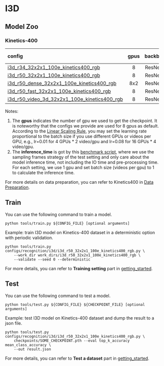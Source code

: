 # I3D

## Model Zoo

### Kinetics-400

|config | gpus | backbone |pretrain| top1 acc| top5 acc | inference_time(video/s) | gpu_mem(M)| ckpt | log| json|
|:--|:--:|:--:|:--:|:--:|:--:|:--:|:--:|:--:|:--:|:--:|
|[i3d_r34_32x2x1_100e_kinetics400_rgb](/configs/recognition/i3d/i3d_r34_32x2x1_100e_kinetics400_rgb.py) |8| ResNet34|ImageNet |68.37|88.15|1.6 (320x3 frames)| 3176| [ckpt](https://open-mmlab.s3.ap-northeast-2.amazonaws.com/mmaction/mmaction-v1/recognition/i3d/i3d_r34_32x2x1_100e_kinetics400_rgb/i3d_r34_32x2x1_100e_kinetics400_rgb_20200612-c883432b.pth) | [log](https://open-mmlab.s3.ap-northeast-2.amazonaws.com/mmaction/mmaction-v1/recognition/i3d/i3d_r34_32x2x1_100e_kinetics400_rgb/20200612_083439.log)| [json](https://open-mmlab.s3.ap-northeast-2.amazonaws.com/mmaction/mmaction-v1/recognition/i3d/i3d_r34_32x2x1_100e_kinetics400_rgb/20200612_083439.log.json)|
|[i3d_r50_32x2x1_100e_kinetics400_rgb](/configs/recognition/i3d/i3d_r50_32x2x1_100e_kinetics400_rgb.py) |8| ResNet50|ImageNet |72.68|90.78|1.7 (320x3 frames)| 5170|[ckpt](https://open-mmlab.s3.ap-northeast-2.amazonaws.com/mmaction/mmaction-v1/recognition/i3d/i3d_r50_32x2x1_100e_kinetics400_rgb/i3d_r50_32x2x1_100e_kinetics400_rgb_20200614-c25ef9a4.pth) | [log](https://open-mmlab.s3.ap-northeast-2.amazonaws.com/mmaction/mmaction-v1/recognition/i3d/i3d_r50_32x2x1_100e_kinetics400_rgb/20200614_060456.log)| [json](https://open-mmlab.s3.ap-northeast-2.amazonaws.com/mmaction/mmaction-v1/recognition/i3d/i3d_r50_32x2x1_100e_kinetics400_rgb/20200614_060456.log.json)|
|[i3d_r50_dense_32x2x1_100e_kinetics400_rgb](/configs/recognition/i3d/i3d_r50_dense_32x2x1_100e_kinetics400_rgb.py) |8x2| ResNet50| ImageNet|72.77|90.57|1.7 (320x3 frames)| 5170| [ckpt](https://open-mmlab.s3.ap-northeast-2.amazonaws.com/mmaction/mmaction-v1/recognition/i3d/i3d_r50_dense_32x2x1_100e_kinetics400_rgb/i3d_r50_dense_32x2x1_100e_kinetics400_rgb_20200616-2bbb4361.pth) | [log](https://open-mmlab.s3.ap-northeast-2.amazonaws.com/mmaction/mmaction-v1/recognition/i3d/i3d_r50_dense_32x2x1_100e_kinetics400_rgb/20200616_230011.log)| [json](https://open-mmlab.s3.ap-northeast-2.amazonaws.com/mmaction/mmaction-v1/recognition/i3d/i3d_r50_dense_32x2x1_100e_kinetics400_rgb/20200616_230011.log.json)|
|[i3d_r50_fast_32x2x1_100e_kinetics400_rgb](/configs/recognition/i3d/i3d_r50_fast_32x2x1_100e_kinetics400_rgb.py) |8| ResNet50 |ImageNet|72.32|90.72|1.8 (320x3 frames)| 5170| [ckpt](https://open-mmlab.s3.ap-northeast-2.amazonaws.com/mmaction/mmaction-v1/recognition/i3d/i3d_r50_fast_32x2x1_100e_kinetics400_rgb/i3d_r50_fast_32x2x1_100e_kinetics400_rgb_20200612-000e4d2a.pth) | [log](https://open-mmlab.s3.ap-northeast-2.amazonaws.com/mmaction/mmaction-v1/recognition/i3d/i3d_r50_fast_32x2x1_100e_kinetics400_rgb/20200612_233836.log)| [json](https://open-mmlab.s3.ap-northeast-2.amazonaws.com/mmaction/mmaction-v1/recognition/i3d/i3d_r50_fast_32x2x1_100e_kinetics400_rgb/20200612_233836.log.json)|
|[i3d_r50_video_3d_32x2x1_100e_kinetics400_rgb](/configs/recognition/i3d/i3d_r50_video_32x2x1_100e_kinetics400_rgb.py) |8| ResNet50| ImageNet| x | x | x| x| [ckpt]() | [log]()| [json]()|

Notes:
1. The **gpus** indicates the number of gpu we used to get the checkpoint. It is noteworthy that the configs we provide are used for 8 gpus as default.
According to the [Linear Scaling Rule](https://arxiv.org/abs/1706.02677), you may set the learning rate proportional to the batch size if you use different GPUs or videos per GPU,
e.g., lr=0.01 for 4 GPUs * 2 video/gpu and lr=0.08 for 16 GPUs * 4 video/gpu.
2. The **inference_time** is got by this [benchmark script](/tools/benchmark.py), where we use the sampling frames strategy of the test setting and only care about the model inference time,
not including the IO time and pre-processing time. For each setting, we use 1 gpu and set batch size (videos per gpu) to 1 to calculate the inference time.

For more details on data preparation, you can refer to Kinetics400 in [Data Preparation](/docs/data_preparation.md).

## Train
You can use the following command to train a model.
```shell
python tools/train.py ${CONFIG_FILE} [optional arguments]
```

Example: train I3D model on Kinetics-400 dataset in a deterministic option with periodic validation.
```shell
python tools/train.py configs/recognition/i3d/i3d_r50_32x2x1_100e_kinetics400_rgb.py \
    --work_dir work_dirs/i3d_r50_32x2x1_100e_kinetics400_rgb \
    --validate --seed 0 --deterministic
```

For more details, you can refer to **Training setting** part in [getting_started](/docs/getting_started.md#training-setting).

## Test
You can use the following command to test a model.
```shell
python tools/test.py ${CONFIG_FILE} ${CHECKPOINT_FILE} [optional arguments]
```

Example: test I3D model on Kinetics-400 dataset and dump the result to a json file.
```shell
python tools/test.py configs/recognition/i3d/i3d_r50_32x2x1_100e_kinetics400_rgb.py \
    checkpoints/SOME_CHECKPOINT.pth --eval top_k_accuracy mean_class_accuracy \
    --out result.json
```

For more details, you can refer to **Test a dataset** part in [getting_started](/docs/getting_started.md#test-a-dataset).
